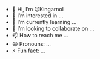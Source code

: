 - 👋 Hi, I’m @Kingarnol
- 👀 I’m interested in ...
- 🌱 I’m currently learning ...
- 💞️ I’m looking to collaborate on ...
- 📫 How to reach me ...
- 😄 Pronouns: ...
- ⚡ Fun fact: ...

<!---
Kingarnol/Kingarnol is a ✨ special ✨ repository because its `README.md` (this file) appears on your GitHub profile.
You can click the Preview link to take a look at your changes.
--->
